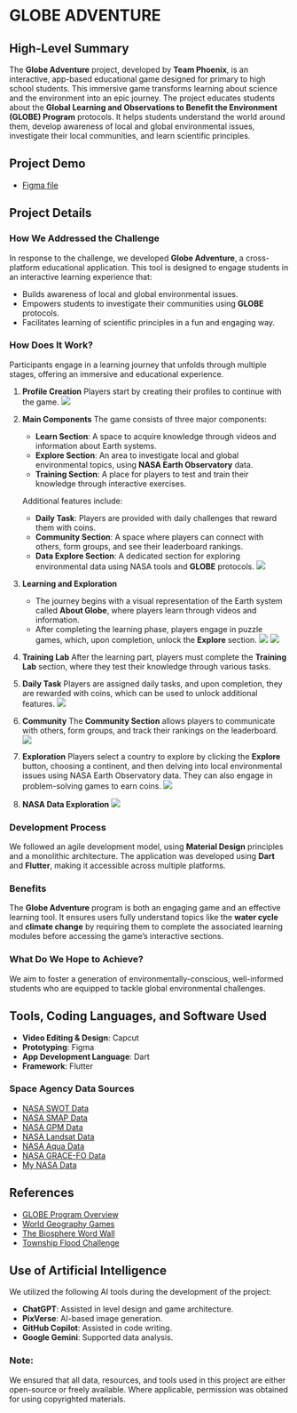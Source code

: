 # GLOBE ADVENTURE

## High-Level Summary
The **Globe Adventure** project, developed by **Team Phoenix**, is an interactive, app-based educational game designed for primary to high school students. This immersive game transforms learning about science and the environment into an epic journey. The project educates students about the **Global Learning and Observations to Benefit the Environment (GLOBE) Program** protocols. It helps students understand the world around them, develop awareness of local and global environmental issues, investigate their local communities, and learn scientific principles.

## Project Demo
- [Figma file](https://www.figma.com/proto/6ZvOhlnZA3YxsIcCJS3HYE/GLOBE-ADVENTURE)

## Project Details

### How We Addressed the Challenge
In response to the challenge, we developed **Globe Adventure**, a cross-platform educational application. This tool is designed to engage students in an interactive learning experience that:
- Builds awareness of local and global environmental issues.
- Empowers students to investigate their communities using **GLOBE** protocols.
- Facilitates learning of scientific principles in a fun and engaging way.

### How Does It Work?
Participants engage in a learning journey that unfolds through multiple stages, offering an immersive and educational experience.

1. **Profile Creation**
   Players start by creating their profiles to continue with the game.
   ![](https://drive.google.com/uc?export=view&id=1lIzLiDritcwW1SMtWA0BRmSuWVEvaZfQ)

2. **Main Components**
   The game consists of three major components:
   - **Learn Section**: A space to acquire knowledge through videos and information about Earth systems.
   - **Explore Section**: An area to investigate local and global environmental topics, using **NASA Earth Observatory** data.
   - **Training Section**: A place for players to test and train their knowledge through interactive exercises.

   Additional features include:
   - **Daily Task**: Players are provided with daily challenges that reward them with coins.
   - **Community Section**: A space where players can connect with others, form groups, and see their leaderboard rankings.
   - **Data Explore Section**: A dedicated section for exploring environmental data using NASA tools and **GLOBE** protocols.
     ![](https://drive.google.com/uc?export=view&id=17hhVW_b0b2by56q56WoIjGz8iF-B6QMv)
   
3. **Learning and Exploration**
   - The journey begins with a visual representation of the Earth system called **About Globe**, where players learn through videos and information.
   - After completing the learning phase, players engage in puzzle games, which, upon completion, unlock the **Explore** section.
     ![](https://drive.google.com/uc?export=view&id=1jIO-Zd-UsmJMiVQn5ohp-FMn4UB70EZU)
     ![](https://drive.google.com/uc?export=view&id=1vPd05ldP8nPbgLn6hfF7Jm1pjL6sATZW)
   
4. **Training Lab**
   After the learning part, players must complete the **Training Lab** section, where they test their knowledge through various tasks.
   ![]()

5. **Daily Task**
   Players are assigned daily tasks, and upon completion, they are rewarded with coins, which can be used to unlock additional features.
   ![](https://drive.google.com/uc?export=view&id=1vPd05ldP8nPbgLn6hfF7Jm1pjL6sATZW)

6. **Community**
   The **Community Section** allows players to communicate with others, form groups, and track their rankings on the leaderboard.
   ![](https://drive.google.com/uc?export=view&id=10JCDguWrmwXiRBHM4hHSJIcfqAjOi9ZA)

7. **Exploration**
   Players select a country to explore by clicking the **Explore** button, choosing a continent, and then delving into local environmental issues using NASA Earth Observatory data. They can also engage in problem-solving games to earn coins.
   ![](https://drive.google.com/uc?export=view&id=1SDKMTcTqHTRtk4dnIkzxyTgBGpuzVBN6)

8. **NASA Data Exploration**
   ![](https://drive.google.com/uc?export=view&id=1gJnDk05y6jfCkmAJm5VjXUOjQhskRyzV)

### Development Process
We followed an agile development model, using **Material Design** principles and a monolithic architecture. The application was developed using **Dart** and **Flutter**, making it accessible across multiple platforms.

### Benefits
The **Globe Adventure** program is both an engaging game and an effective learning tool. It ensures users fully understand topics like the **water cycle** and **climate change** by requiring them to complete the associated learning modules before accessing the game’s interactive sections.

### What Do We Hope to Achieve?
We aim to foster a generation of environmentally-conscious, well-informed students who are equipped to tackle global environmental challenges.

## Tools, Coding Languages, and Software Used
- **Video Editing & Design**: Capcut
- **Prototyping**: Figma
- **App Development Language**: Dart
- **Framework**: Flutter

### Space Agency Data Sources
- [NASA SWOT Data](https://swot.jpl.nasa.gov/)
- [NASA SMAP Data](https://smap.jpl.nasa.gov/data/)
- [NASA GPM Data](https://gpm.nasa.gov/data)
- [NASA Landsat Data](https://landsat.gsfc.nasa.gov/)
- [NASA Aqua Data](https://aqua.nasa.gov/)
- [NASA GRACE-FO Data](https://gracefo.jpl.nasa.gov/data/grace-fo-data/)
- [My NASA Data](https://mynasadata.larc.nasa.gov/)

## References
- [GLOBE Program Overview](https://www.youtube.com/watch?v=y9mbrAVRPSU&t=3s)
- [World Geography Games](https://world-geography-games.com/en/world_atmosphere.html)
- [The Biosphere Word Wall](https://wordwall.net/resource/52838217/ciencias/the-biosphere)
- [Township Flood Challenge](https://townshipfloodchallenge.niwa.co.nz/)

## Use of Artificial Intelligence
We utilized the following AI tools during the development of the project:
- **ChatGPT**: Assisted in level design and game architecture.
- **PixVerse**: AI-based image generation.
- **GitHub Copilot**: Assisted in code writing.
- **Google Gemini**: Supported data analysis.

### Note:
We ensured that all data, resources, and tools used in this project are either open-source or freely available. Where applicable, permission was obtained for using copyrighted materials.
